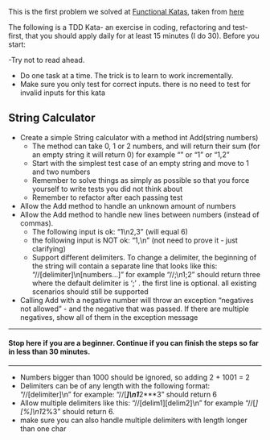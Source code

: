 This is the first problem we solved at [Functional Katas][fk], taken from [here][roy]



The following is a TDD Kata- an exercise in coding, refactoring and test-first, that you should apply daily for at least 15 minutes (I do 30).
Before you start: 

-Try not to read ahead.
- Do one task at a time. The trick is to learn to work incrementally.
- Make sure you only test for correct inputs. there is no need to test for invalid inputs for this kata

## String Calculator

- Create a simple String calculator with a method int Add(string numbers)
    - The method can take 0, 1 or 2 numbers, and will return their sum (for an empty string it will return 0) for example “” or “1” or “1,2”
    - Start with the simplest test case of an empty string and move to 1 and two numbers
    - Remember to solve things as simply as possible so that you force yourself to write tests you did not think about
    - Remember to refactor after each passing test
- Allow the Add method to handle an unknown amount of numbers
- Allow the Add method to handle new lines between numbers (instead of commas).
    - The following input is ok:  “1\n2,3”  (will equal 6)
    - the following input is NOT ok:  “1,\n” (not need to prove it - just clarifying)
    - Support different delimiters. To change a delimiter, the beginning of the string will contain a separate line that looks like this:   “//[delimiter]\n[numbers…]” for example “//;\n1;2” should return three where the default delimiter is ‘;’ .
        the first line is optional. all existing scenarios should still be supported
- Calling Add with a negative number will throw an exception “negatives not allowed” - and the negative that was passed. If there are multiple negatives, show all of them in the exception message 
                                                                                     
----
#### Stop here if you are a beginner. Continue if you can finish the steps so far in less than 30 minutes.
----
- Numbers bigger than 1000 should be ignored, so adding 2 + 1001  = 2
- Delimiters can be of any length with the following format:  “//[delimiter]\n” for example: “//[***]\n1***2***3” should return 6
- Allow multiple delimiters like this:  “//[delim1][delim2]\n” for example “//[*][%]\n1*2%3” should return 6.
- make sure you can also handle multiple delimiters with length longer than one char

[roy]:[http://osherove.com/tdd-kata-1/]
[fk]:[http://functionalkats.tumblr.com/] 
